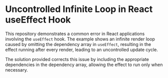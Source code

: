 # Uncontrolled Infinite Loop in React useEffect Hook

This repository demonstrates a common error in React applications involving the `useEffect` hook.  The example shows an infinite render loop caused by omitting the dependency array in `useEffect`, resulting in the effect running after every render, leading to an uncontrolled update cycle.

The solution provided corrects this issue by including the appropriate dependencies in the dependency array, allowing the effect to run only when necessary.